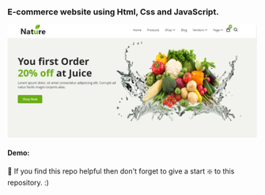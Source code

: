 ### E-commerce website using Html, Css and JavaScript.

![E-commerce website](https://github.com/shrimon347/nature/blob/main/pic.png?raw=true)


#### Demo: 



🙏 If you find this repo helpful then don't forget to give a start ❇️  to this repository. :)
